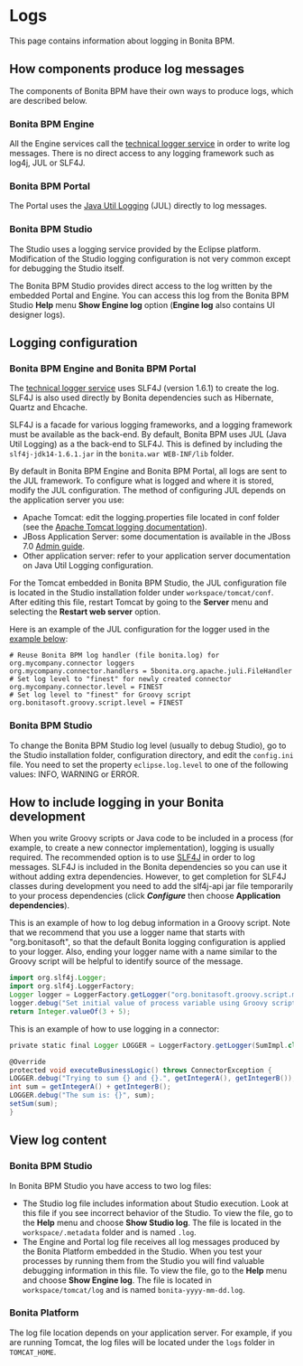 # Logs

This page contains information about logging in Bonita BPM.

## How components produce log messages

The components of Bonita BPM have their own ways to produce logs, which are described below.

### Bonita BPM Engine

All the Engine services call the [technical logger service](technical-logging.md) in order to write log messages. There is no direct access to any logging framework such as log4j, JUL or SLF4J.

### Bonita BPM Portal

The Portal uses the [Java Util Logging](http://docs.oracle.com/javase/6/docs/api/java/util/logging/package-summary.html) (JUL) directly to log messages.

### Bonita BPM Studio

The Studio uses a logging service provided by the Eclipse platform. Modification of the Studio logging configuration is not very common except for debugging the Studio itself.

The Bonita BPM Studio provides direct access to the log written by the embedded Portal and Engine. You can access this log from the Bonita BPM Studio **Help** menu **Show Engine log** option (**Engine log** also contains UI designer logs).

## Logging configuration

### Bonita BPM Engine and Bonita BPM Portal

The [technical logger service](technical-logging.md) uses SLF4J (version 1.6.1) to create the log. SLF4J is also used directly by Bonita dependencies such as Hibernate, Quartz and Ehcache.

SLF4J is a facade for various logging frameworks, and a logging framework must be available as the back-end. By default, Bonita BPM uses JUL (Java Util Logging) as a the back-end to SLF4J. This is defined by including the `slf4j-jdk14-1.6.1.jar` in the `bonita.war WEB-INF/lib` folder.

By default in Bonita BPM Engine and Bonita BPM Portal, all logs are sent to the JUL framework. To configure what is logged and where it is stored, modify the JUL configuration. The method of configuring JUL depends on the application server you use:

* Apache Tomcat: edit the logging.properties file located in conf folder (see the [Apache Tomcat logging documentation](http://tomcat.apache.org/tomcat-7.0-doc/logging.html)).
* JBoss Application Server: some documentation is available in the JBoss 7.0 [Admin guide](https://docs.jboss.org/author/display/AS7/Logging+configuration).
* Other application server: refer to your application server documentation on Java Util Logging configuration.

For the Tomcat embedded in Bonita BPM Studio, the JUL configuration file is located in the Studio installation folder under
`workspace/tomcat/conf`. After editing this file, restart Tomcat by going to the **Server** menu and selecting the **Restart web server** option.

Here is an example of the JUL configuration for the logger used in the [example below](#your_log):
```
# Reuse Bonita BPM log handler (file bonita.log) for org.mycompany.connector loggers
org.mycompany.connector.handlers = 5bonita.org.apache.juli.FileHandler
# Set log level to "finest" for newly created connector
org.mycompany.connector.level = FINEST
# Set log level to "finest" for Groovy script
org.bonitasoft.groovy.script.level = FINEST
```

### Bonita BPM Studio

To change the Bonita BPM Studio log level (usually to debug Studio), go to the Studio installation folder, configuration directory, and edit the `config.ini` file. You need to set the property `eclipse.log.level` to one of the following values: INFO, WARNING or ERROR.

## How to include logging in your Bonita development

When you write Groovy scripts or Java code to be included in a process (for example, to create a new connector implementation), logging is usually required. The recommended option is to use [SLF4J](http://www.slf4j.org/) in order to log messages. SLF4J is included in the Bonita dependencies so you can use it without adding extra dependencies. However, to get completion for SLF4J classes during development you need to add the slf4j-api jar file temporarily to your process dependencies (click **_Configure_** then choose **Application dependencies**).

This is an example of how to log debug information in a Groovy script. Note that we recommend that you use a logger name that starts with "org.bonitasoft", so that the default Bonita logging configuration is applied to your logger. Also, ending your logger name with a name similar to the Groovy script will be helpful to identify source of the message.
```groovy
import org.slf4j.Logger;
import org.slf4j.LoggerFactory;
Logger logger = LoggerFactory.getLogger("org.bonitasoft.groovy.script.my_int_init_script");
logger.debug("Set initial value of process variable using Groovy script");
return Integer.valueOf(3 + 5);
```

This is an example of how to use logging in a connector:
```groovy
private static final Logger LOGGER = LoggerFactory.getLogger(SumImpl.class); 

@Override 
protected void executeBusinessLogic() throws ConnectorException {
LOGGER.debug("Trying to sum {} and {}.", getIntegerA(), getIntegerB());
int sum = getIntegerA() + getIntegerB(); 
LOGGER.debug("The sum is: {}", sum);
setSum(sum);
}
```

## View log content

### Bonita BPM Studio

In Bonita BPM Studio you have access to two log files:

* The Studio log file includes information about Studio execution. Look at this file if you see incorrect behavior of the Studio. To view the file, go to the **Help** menu and choose **Show Studio log**. The file is located in the `workspace/.metadata` folder and is named `.log`. 
* The Engine and Portal log file receives all log messages produced by the Bonita Platform embedded in the Studio. When you test your processes by running them from the Studio you will find valuable debugging information in this file. To view the file, go to the **Help** menu and choose **Show Engine log**. The file is located in `workspace/tomcat/log` and is named `bonita-yyyy-mm-dd.log`.

### Bonita Platform

The log file location depends on your application server. For example, if you are running Tomcat, the log files will be located under the `logs` folder in `TOMCAT_HOME`.
